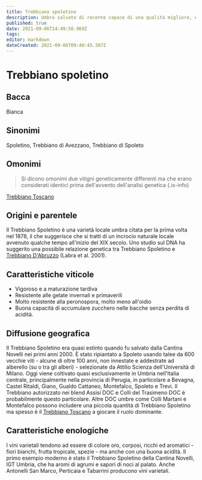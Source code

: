 ```yaml
---
title: Trebbiano spoletino
description: Umbro salvato di recente capace di una qualità migliore, e più corpo, della maggior parte dei Trebbiano.
published: true
date: 2021-09-06T14:49:58.969Z
tags: 
editor: markdown
dateCreated: 2021-09-06T09:40:45.387Z
---
```


# Trebbiano spoletino

## Bacca
Bianca

## Sinonimi
Spoletino, Trebbiano di Avezzano, Trebbiano di Spoleto

## Omonimi
> Si dicono omonimi due vitigni geneticamente differenti ma che erano considerati identici prima dell'avvento dell'analisi genetica
{.is-info}

[Trebbiano Toscano](/vitigni/Italia/bacca-bianca/trebbiano-toscano)


## Origini e parentele
Il Trebbiano Spoletino è una varietà locale umbra citata per la prima volta nel 1878, il che suggerisce che si tratti di un incrocio naturale locale avvenuto qualche tempo all'inizio del XIX secolo. Uno studio sul DNA ha suggerito una possibile relazione genetica tra Trebbiano Spoletino e [Trebbiano D'Abruzzo](/vitigni/Italia/bacca-bianca/trebbiano-d-abruzzo) (Labra et al. 2001).

## Caratteristiche viticole

- Vigoroso e a maturazione tardiva
- Resistente alle gelate invernali e primaverili
- Molto resistente alla peronospora, molto meno all'oidio
- Buona capacità di accumulare zucchero nelle bacche senza perdita di acidità.

## Diffusione geografica

Il Trebbiano Spoletino era quasi estinto quando fu salvato dalla Cantina Novelli nei primi anni 2000. È stato ripiantato a Spoleto usando talee da 600 vecchie viti - alcune di oltre 100 anni, non innestate e addestrate ad alberello (su o tra gli alberi) - selezionate da Attilio Scienza dell'Università di Milano. Oggi viene coltivato quasi esclusivamente in Umbria nell'Italia centrale, principalmente nella provincia di Perugia, in particolare a Bevagna, Castel Ritaldi, Giano, Gualdo Cattaneo, Montefalco, Spoleto e Trevi. Il Trebbiano autorizzato nei blend Assisi DOC e Colli del Trasimeno DOC è probabilmente questo particolare. Altre DOC umbre come Colli Martani e Montefalco possono includere una piccola quantità di Trebbiano Spoletino ma spesso è il [Trebbiano Toscano](/vitigni/Italia/bacca-bianca/trebbiano-toscano) a giocare il ruolo dominante.

## Caratteristiche enologiche

I vini varietali tendono ad essere di colore oro, corposi, ricchi ed aromatici - fiori bianchi, frutta tropicale, spezie - ma anche con una buona acidità. Il primo esempio moderno è stato il Trebbiano Spoletino della Cantina Novelli, IGT Umbria, che ha aromi di agrumi e sapori di noci al palato. Anche Antonelli San Marco, Perticaia e Tabarrini producono vini varietali.


